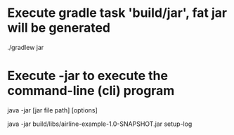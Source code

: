 # Execute gradle task 'build/jar', fat jar will be generated
./gradlew jar

# Execute -jar to execute the command-line (cli) program
java -jar [jar file path] [options]

java -jar build/libs/airline-example-1.0-SNAPSHOT.jar setup-log

